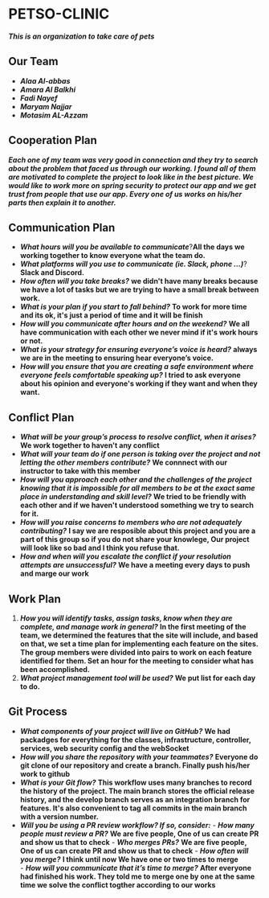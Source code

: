 # PETSO-CLINIC
***This is an organization to take care of pets***

##  Our Team
- ***Alaa Al-abbas***
- ***Amara Al Balkhi***
- ***Fadi Nayef***
- ***Maryam Najjar***
- ***Motasim AL-Azzam***

## Cooperation Plan

***Each one of my team was very good in connection and they try to search about the problem that faced us through our working. I found all of them are motivated to complete the project to look like in the best picture. We would like to work more on spring security to protect our app and we get trust from people that use our app. Every one of us works on his/her parts then explain it to another.***
## Communication Plan     

- ***What hours will you be available to communicate***?**All the days we working together to know everyone what the team do.**
- ***What platforms will you use to communicate (ie. Slack, phone …)***?**Slack and Discord.**
- ***How often will you take breaks?*** **we didn't have many breaks because we have a lot of tasks but we are trying to have a small break between work.**
- ***What is your plan if you start to fall behind?***
**To work for more time and its ok, it's just a period of time and it will be finish**
- ***How will you communicate after hours and on the weekend?***
**We all have communication with each other we never mind if it's work hours or not.**
- ***What is your strategy for ensuring everyone’s voice is heard?***
**always we are in the meeting to ensuring hear everyone’s voice.**
- ***How will you ensure that you are creating a safe environment where everyone feels comfortable speaking up?***
**I tried to ask everyone about his opinion and everyone's working if they want and when they want.**
 
## Conflict Plan
- ***What will be your group’s process to resolve conflict, when it arises?***
**We work together to haven't any conflict**
- ***What will your team do if one person is taking over the project and not letting the other members contribute?***
**We connnect with our instructor to take with this member**
- ***How will you approach each other and the challenges of the project knowing that it is impossible for all members to be at the exact same place in understanding and skill level?***
**We tried to be friendly with each other and if we haven't understood something we try to search for it.**
- ***How will you raise concerns to members who are not adequately contributing?***
**I say we are resposible about this project and you are a part of this group so if you do not share your knowlege, Our project will look like so bad and I think you refuse that.** 
- ***How and when will you escalate the conflict if your resolution attempts are unsuccessful?***
**We have a meeting every days to push and marge our work**


## Work Plan
1. ***How you will identify tasks, assign tasks, know when they are complete, and manage work in general?***
**In the first meeting of the team, we determined the features that the site will include, and based on that, we set a time plan for implementing each feature on the sites. The group members were divided into pairs to work on each feature identified for them. Set an hour for the meeting to consider what has been accomplished.**
2. ***What project management tool will be used?***
**We put list for each day to do.**

## Git Process

- ***What components of your project will live on GitHub?***
**We had packadges for everything for the classes, infrastructure, controller, services, web security config and the webSocket**
- ***How will you share the repository with your teammates?***
**Everyone do git clone of our repository and create a branch. Finally push his/her work to github**
- ***What is your Git flow?***
**This workflow uses many branches to record the history of the project. The main branch stores the official release history, and the develop branch serves as an integration branch for features. It's also convenient to tag all commits in the main branch with a version number.**
- ***Will you be using a PR review workflow? If so, consider:***
      -  ***How many people must review a PR?***
        **We are five people, One of us can create PR and show us that to check**
      - ***Who merges PRs?***
      **We are five people, One of us can create PR and show us that to check**
      - ***How often will you merge?***
     **I think until now We have one or two times to merge**  
      -  ***How will you communicate that it’s time to merge?***
       **After everyone had finished his work. They told me to merge one by one at the same time we solve the conflict togther according to our works**

